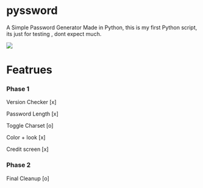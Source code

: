 # pyssword

A Simple Password Generator Made in Python,
this is my first Python script, its just for testing
, dont expect much.

 <img src="https://www.lastpass.com/-/media/9e3317fb86ef47a5a6fcc4fb00c7893f.svg?la=de&hash=4345EF54E401BC493C6FA226847F3C39">

# Featrues

  <h3> Phase 1 </h3>
 
 <p> Version Checker [x] </p>
 <p> Password Length [x] </p>
 <p> Toggle Charset  [o] </p>
 <P> Color + look    [x] </p>
 <p>  Credit screen  [x] </p>
 <h3> Phase 2 </h3>
 
 <p> Final Cleanup   [o] </p>
 
